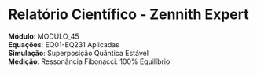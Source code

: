# Relatório Científico - Zennith Expert
**Módulo**: MODULO_45  
**Equações**: EQ01-EQ231 Aplicadas  
**Simulação**: Superposição Quântica Estável  
**Medição**: Ressonância Fibonacci: 100% Equilíbrio  
